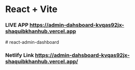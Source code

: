 # React + Vite

### LIVE APP https://admin-dahsboard-kvqas92jx-shaquibkhanhub.vercel.app
#   r e a c t - a d m i n - d a s h b o a r d 
 
 



### Netlify Link https://admin-dahsboard-kvqas92jx-shaquibkhanhub.vercel.app/
